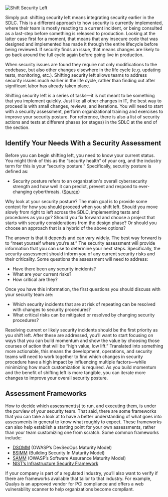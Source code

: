 ![Shift Security Left](/assets/images/headers/shift_left.png)

Simply put: shifting security left means integrating security earlier in the SDLC. This is a different approach to how security is currently implemented, where their team is mostly reacting to a current incident, or being consulted as a last-step before something is released to production. Looking at the latter case first for a moment, that means that any insecure code that was designed and implemented has made it through the entire lifecycle before being reviewed. If security finds an issue, that means changes are likely to go back around the full cycle again before going live in production.

When security issues are found they require not only modifications to the codebase, but also other changes elsewhere in the life cycle (e.g. updating tests, monitoring, etc.). Shifting security left allows teams to address security issues much earlier in the life cycle, rather than finding out after significant labor has already taken place.

Shifting security left is a series of tasks—it is not meant to be something that you implement quickly. Just like all other changes in IT, the best way to proceed is with small changes, reviews, and iterations. You will need to start with a security assessment, perform organizational training and exercises to improve your security posture. For reference, there is also a list of security actions and tests at different phases (or stages) in the SDLC at the end of the section.

## Identify Your Needs With a Security Assessment

Before you can begin shifting left, you need to know your current status. You might think of this as the “security health” of your org, and the industry term for this is your “security posture.” Specifically, security posture is defined as:

 * Security posture refers to an organization's overall cybersecurity strength and how well it can predict, prevent and respond to ever-changing cyberthreats. ([Source](https://searchsecurity.techtarget.com/definition/security-posture))

Why look at your security posture? The main goal is to provide some context for how you should proceed when you shift left. Should you move slowly from right to left across the SDLC, implementing tests and procedures as you go? Should you fix forward and choose a project that starts with security considerations from the design phase? Or should you choose an approach that is a hybrid of the above options?

The answer is that it depends and can vary widely. The best way forward is to “meet yourself where you’re at.” The security assessment will provide information that you can use to determine your next steps. Specifically, the security assessment should inform you of any current security risks and their criticality. Some questions the assessment will need to address:

* Have there been any security incidents?
* What are your current risks?
* How critical are they?

Once you have this information, the first questions you should discuss with your security team are:

* Which security incidents that are at risk of repeating can be resolved with changes to security procedures?
* What critical risks can be mitigated or resolved by changing security procedures?

Resolving current or likely security incidents should be the first priority as you shift left. After these are addressed, you’ll want to start focusing on ways that you can build momentum and show the value by choosing those courses of action that will be “high value, low lift.” Translated into something more actionable, this means the development, operations, and security teams will need to work together to find which changes in security procedure have a high impact by influencing multiple factors—while minimizing how much customization is required. As you build momentum and the benefit of shifting left is more tangible, you can iterate more changes to improve your overall security posture.

## Assessment Frameworks

How to decide which assessment(s) to run, and executing them, is under the purview of your security team. That said, there are some frameworks that you can take a look at to have a better understanding of what goes into assessments in general to know what roughly to expect. These frameworks can also help establish a starting point for your own assessments, rather than your team customizing one from scratch. Some common frameworks include:

* [DSOMM](https://owasp.org/www-project-devsecops-maturity-model/) (OWASP’s DevSecOps Maturity Model)
* [BSIMM](https://www.bsimm.com/) (Building Security In Maturity Model)
* [SAMM](https://owasp.org/www-project-samm/) (OWASP’s Software Assurance Maturity Model)
* [NIST’s Infrastructure Security Framework](https://nvlpubs.nist.gov/nistpubs/CSWP/NIST.CSWP.04162018.pdf)

If your company is part of a regulated industry, you’ll also want to verify if there are frameworks available that tailor to that industry. For example, Qualys is an approved vendor for PCI compliance and offers a web vulnerability scanner to help organizations become compliant.
